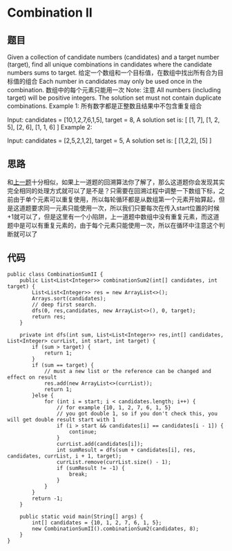 # Combination II

## 题目
Given a collection of candidate numbers (candidates) and a target number (target), find all unique combinations in candidates where the candidate numbers sums to target.
给定一个数组和一个目标值，在数组中找出所有合为目标值的组合
Each number in candidates may only be used once in the combination.
数组中的每个元素只能用一次
Note:
注意
All numbers (including target) will be positive integers.
The solution set must not contain duplicate combinations.
Example 1:
所有数字都是正整数且结果中不包含重复组合

Input: candidates = [10,1,2,7,6,1,5], target = 8,
A solution set is:
[
  [1, 7],
  [1, 2, 5],
  [2, 6],
  [1, 1, 6]
]
Example 2:

Input: candidates = [2,5,2,1,2], target = 5,
A solution set is:
[
  [1,2,2],
  [5]
]

## 思路
和[上一题](https://github.com/zycR10/LeetcodeSolutions/blob/master/src/resource/CombinationSum.md)十分相似，如果上一道题的回溯算法你了解了，那么这道题你会发现其实完全相同的处理方式就可以了是不是？只需要在回溯过程中调整一下数组下标，之前由于单个元素可以重复使用，所以每轮循环都是从数组第一个元素开始算起，但是这道题要求同一元素只能使用一次，所以我们只要每次在传入start位置的时候+1就可以了，但是这里有一个小陷阱，上一道题中数组中没有重复元素，而这道题中是可以有重复元素的，由于每个元素只能使用一次，所以在循环中注意这个判断就可以了

## 代码
```
public class CombinationSumII {
    public List<List<Integer>> combinationSum2(int[] candidates, int target) {
        List<List<Integer>> res = new ArrayList<>();
        Arrays.sort(candidates);
        // deep first search.
        dfs(0, res,candidates, new ArrayList<>(), 0, target);
        return res;
    }

    private int dfs(int sum, List<List<Integer>> res,int[] candidates, List<Integer> currList, int start, int target) {
        if (sum > target) {
            return 1;
        }
        if (sum == target) {
            // must a new list or the reference can be changed and effect on result
            res.add(new ArrayList<>(currList));
            return 1;
        }else {
            for (int i = start; i < candidates.length; i++) {
                // for example {10, 1, 2, 7, 6, 1, 5}
                // you got double 1, so if you don't check this, you will get double result start with 1
                if (i > start && candidates[i] == candidates[i - 1]) {
                    continue;
                }
                currList.add(candidates[i]);
                int sumResult = dfs(sum + candidates[i], res, candidates, currList, i + 1, target);
                currList.remove(currList.size() - 1);
                if (sumResult != -1) {
                    break;
                }
            }
        }
        return -1;
    }

    public static void main(String[] args) {
        int[] candidates = {10, 1, 2, 7, 6, 1, 5};
        new CombinationSumII().combinationSum2(candidates, 8);
    }
}
```
